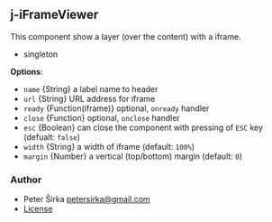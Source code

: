 ## j-iFrameViewer

This component show a layer (over the content) with a iframe.

- singleton

__Options__:

- `name` {String} a label name to header
- `url` {String} URL address for iframe
- `ready` {Function(iframe)} optional, `onready` handler
- `close` {Function} optional, `onclose` handler
- `esc` {Boolean} can close the component with pressing of `ESC` key (defualt: `false`)
- `width` {String} a width of iframe (default: `100%`)
- `margin` {Number} a vertical (top/bottom) margin (default: `0`)

### Author

- Peter Širka <petersirka@gmail.com>
- [License](https://www.totaljs.com/license/)